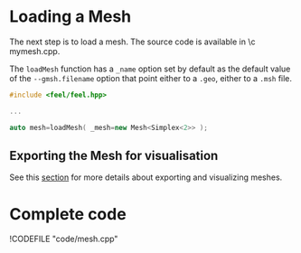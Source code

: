 Loading a Mesh 
==============


The next step is to load a mesh. The source code is available in \c mymesh.cpp.

The `loadMesh` function has a `_name` option set by default as the default value of the `--gmsh.filename` option that point either to a `.geo`, either to a `.msh` file.

```c++
#include <feel/feel.hpp>

...

auto mesh=loadMesh( _mesh=new Mesh<Simplex<2>> );
```

## Exporting the Mesh for visualisation 

See this [section](05-VisualizingFunctions.md) for more details about
exporting and visualizing meshes.


# Complete code

!CODEFILE "code/mesh.cpp"

